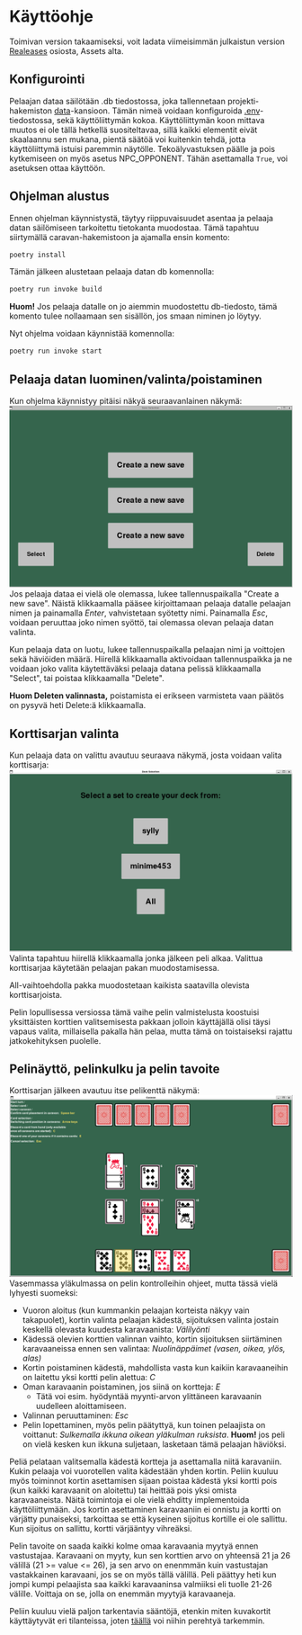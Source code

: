 # Käyttöohje
Toimivan version takaamiseksi, voit ladata viimeisimmän julkaistun version [Realeases](https://github.com/Wincewind/ot-harjoitustyo/releases) osiosta, Assets alta.

## Konfigurointi
Pelaajan dataa säilötään .db tiedostossa, joka tallennetaan projekti-hakemiston [data](https://github.com/Wincewind/ot-harjoitustyo/tree/master/caravan/data)-kansioon. Tämän nimeä voidaan konfiguroida [.env](https://github.com/Wincewind/ot-harjoitustyo/blob/master/caravan/.env)-tiedostossa, sekä käyttöliittymän kokoa. Käyttöliittymän koon mittava muutos ei ole tällä hetkellä suositeltavaa, sillä kaikki elementit eivät skaalaannu sen mukana, pientä säätöä voi kuitenkin tehdä, jotta käyttöliittymä istuisi paremmin näytölle. Tekoälyvastuksen päälle ja pois kytkemiseen on myös asetus NPC_OPPONENT. Tähän asettamalla `True`, voi asetuksen ottaa käyttöön.

## Ohjelman alustus
Ennen ohjelman käynnistystä, täytyy riippuvaisuudet asentaa ja pelaaja datan säilömiseen tarkoitettu tietokanta muodostaa. Tämä tapahtuu siirtymällä caravan-hakemistoon ja ajamalla ensin komento:
```bash
poetry install
```
Tämän jälkeen alustetaan pelaaja datan db komennolla:
```bash
poetry run invoke build
```
**Huom!** Jos pelaaja datalle on jo aiemmin muodostettu db-tiedosto, tämä komento tulee nollaamaan sen sisällön, jos smaan niminen jo löytyy.

Nyt ohjelma voidaan käynnistää komennolla:
```bash
poetry run invoke start
```

## Pelaaja datan luominen/valinta/poistaminen
Kun ohjelma käynnistyy pitäisi näkyä seuraavanlainen näkymä:
![](./kuvat/pelaaja_data_valinta.png)
Jos pelaaja dataa ei vielä ole olemassa, lukee tallennuspaikalla "Create a new save". Näistä klikkaamalla pääsee kirjoittamaan pelaaja datalle pelaajan nimen ja painamalla *Enter*, vahvistetaan syötetty nimi. Painamalla *Esc*, voidaan peruuttaa joko nimen syöttö, tai olemassa olevan pelaaja datan valinta.

Kun pelaaja data on luotu, lukee tallennuspaikalla pelaajan nimi ja voittojen sekä häviöiden määrä. Hiirellä klikkaamalla aktivoidaan tallennuspaikka ja ne voidaan joko valita käytettäväksi pelaaja datana pelissä klikkaamalla "Select", tai poistaa klikkaamalla "Delete".

**Huom Deleten valinnasta,** poistamista ei erikseen varmisteta vaan päätös on pysyvä heti Delete:ä klikkaamalla.

## Korttisarjan valinta
Kun pelaaja data on valittu avautuu seuraava näkymä, josta voidaan valita korttisarja:
![](./kuvat/korttisarja_valinta.png)
Valinta tapahtuu hiirellä klikkaamalla jonka jälkeen peli alkaa. Valittua korttisarjaa käytetään pelaajan pakan muodostamisessa.

All-vaihtoehdolla pakka muodostetaan kaikista saatavilla olevista korttisarjoista.

Pelin lopullisessa versiossa tämä vaihe pelin valmistelusta koostuisi yksittäisten korttien valitsemisesta pakkaan jolloin käyttäjällä olisi täysi vapaus valita, millaisella pakalla hän pelaa, mutta tämä on toistaiseksi rajattu jatkokehityksen puolelle.

## Pelinäyttö, pelinkulku ja pelin tavoite
Korttisarjan jälkeen avautuu itse pelikenttä näkymä:
![](./kuvat/caravan_gameboard.png)
Vasemmassa yläkulmassa on pelin kontrolleihin ohjeet, mutta tässä vielä lyhyesti suomeksi:
- Vuoron aloitus (kun kummankin pelaajan korteista näkyy vain takapuolet), kortin valinta pelaajan kädestä, sijoituksen valinta jostain keskellä olevasta kuudesta karavaanista: *Välilyönti*
- Kädessä olevien korttien valinnan vaihto, kortin sijoituksen siirtäminen karavaaneissa ennen sen valintaa: *Nuolinäppäimet (vasen, oikea, ylös, alas)*
- Kortin poistaminen kädestä, mahdollista vasta kun kaikiin karavaaneihin on laitettu yksi kortti pelin alettua: *C*
- Oman karavaanin poistaminen, jos siinä on kortteja: *E*
  - Tätä voi esim. hyödyntää myynti-arvon ylittäneen karavaanin uudelleen aloittamiseen.
- Valinnan peruuttaminen: *Esc*
- Pelin lopettaminen, myös pelin päätyttyä, kun toinen pelaajista on voittanut: *Sulkemalla ikkuna oikean yläkulman ruksista*. **Huom!** jos peli on vielä kesken kun ikkuna suljetaan, lasketaan tämä pelaajan häviöksi.  

Peliä pelataan valitsemalla kädestä kortteja ja asettamalla niitä karavaniin. Kukin pelaaja voi vuorotellen valita kädestään yhden kortin. Peliin kuuluu myös toiminnot kortin asettamisen sijaan poistaa kädestä yksi kortti pois (kun kaikki karavaanit on aloitettu) tai heittää pois yksi omista karavaaneista. Näitä toimintoja ei ole vielä ehditty implementoida käyttöliittymään. Jos kortin asettaminen karavaaniin ei onnistu ja kortti on värjätty punaiseksi, tarkoittaa se että kyseinen sijoitus kortille ei ole sallittu. Kun sijoitus on sallittu, kortti värjääntyy vihreäksi.

Pelin tavoite on saada kaikki kolme omaa karavaania myytyä ennen vastustajaa. Karavaani on myyty, kun sen korttien arvo on yhteensä 21 ja 26 välillä (21 >= value <= 26), ja sen arvo on enenmmän kuin vastustajan vastakkainen karavaani, jos se on myös tällä välillä. Peli päättyy heti kun jompi kumpi pelaajista saa kaikki karavaaninsa valmiiksi eli tuolle 21-26 välille. Voittaja on se, jolla on enemmän myytyjä karavaaneja.

Peliin kuuluu vielä paljon tarkentavia sääntöjä, etenkin miten kuvakortit käyttäytyvät eri tilanteissa, joten [täällä](https://www.pagat.com/invented/caravan.html) voi niihin perehtyä tarkemmin.
